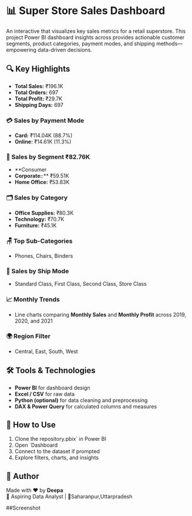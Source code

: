 # 📊 Super Store Sales Dashboard
An interactive that visualizes key sales metrics for a retail superstore. This project Power BI dashboard insights across provides actionable customer segments, product categories, payment modes, and shipping methods—empowering data-driven decisions.

## 🔍 Key Highlights
- **Total Sales:** ₹196.1K  
- **Total Orders:** 697  
- **Total Profit:** ₹29.7K  
- **Shipping Days:** 697  

### 💳 Sales by Payment Mode
- **Card:** ₹114.04K (88.7%)  
- **Online:** ₹14.61K (11.3%)

### 👥 Sales by Segment ₹82.76K  
- **Consumer
- **Corporate:**:** ₹59.51K  
- **Home Office:** ₹53.83K

### 🗂️ Sales by Category
- **Office Supplies:** ₹80.3K  
- **Technology:** ₹70.7K  
- **Furniture:** ₹45.1K

### 🪑 Top Sub-Categories
- Phones, Chairs, Binders

### 🚚 Sales by Ship Mode
- Standard Class, First Class, Second Class, Store Class

### 📈 Monthly Trends
- Line charts comparing **Monthly Sales** and **Monthly Profit** across 2019, 2020, and 2021

### 🌍 Region Filter
- Central, East, South, West

## 🛠️ Tools & Technologies
- **Power BI** for dashboard design  
- **Excel / CSV** for raw data  
- **Python (optional)** for data cleaning and preprocessing  
- **DAX & Power Query** for calculated columns and measures


## 🚀 How to Use
1. Clone the repository.pbix` in Power BI  
2. Open `Dashboard  
3. Connect to the dataset if prompted  
4. Explore filters, charts, and insights

## 📌 Author
Made with ❤️ by **Deepa**  
🎯 Aspiring Data Analyst | 📍Saharanpur,Uttarpradesh 

##Screenshot


